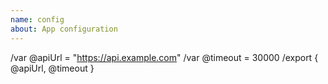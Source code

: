 ```yaml
---
name: config
about: App configuration
---
```


/var @apiUrl = "https://api.example.com"
/var @timeout = 30000
/export { @apiUrl, @timeout }